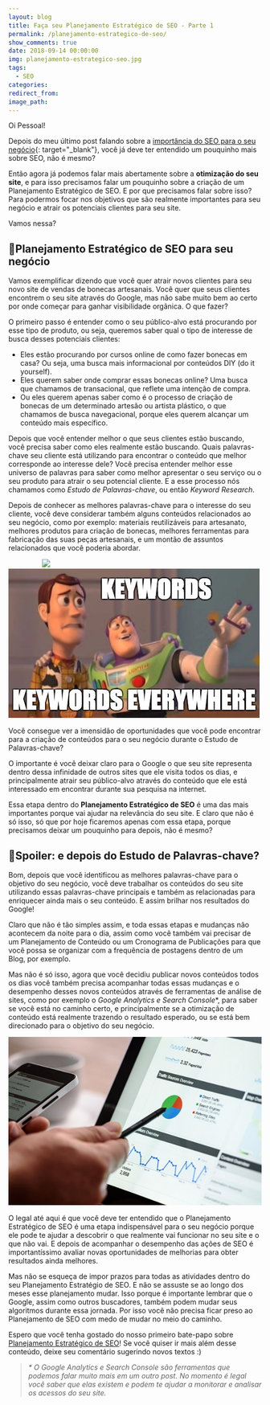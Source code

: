 ```yaml
---
layout: blog
title: Faça seu Planejamento Estratégico de SEO - Parte 1
permalink: /planejamento-estrategico-de-seo/
show_comments: true
date: 2018-09-14 00:00:00
img: planejamento-estrategico-seo.jpg
tags:
  - SEO
categories:
redirect_from:
image_path:
---
```


Oi Pessoal!

Depois do meu &uacute;ltimo post falando sobre a&nbsp;[import&acirc;ncia do SEO para o seu neg&oacute;cio](https://seoanalytics.com.br/2018/09/10/seo-para-seu-negocio/){: target="_blank"}, voc&ecirc; j&aacute; deve ter entendido um pouquinho mais sobre SEO, n&atilde;o &eacute; mesmo?

Ent&atilde;o agora j&aacute; podemos falar mais abertamente sobre a **otimiza&ccedil;&atilde;o do seu site**, e para isso precisamos falar um pouquinho sobre a cria&ccedil;&atilde;o de um Planejamento Estrat&eacute;gico de SEO. E por que precisamos falar sobre isso? Para podermos focar nos objetivos que s&atilde;o realmente importantes para seu neg&oacute;cio e atrair os potenciais clientes para seu site.

Vamos nessa?

## 📑Planejamento Estrat&eacute;gico de SEO para seu neg&oacute;cio

Vamos exemplificar dizendo que voc&ecirc; quer atrair novos clientes para seu novo site de vendas de bonecas artesanais. Voc&ecirc; quer que seus clientes encontrem o seu site atrav&eacute;s do Google, mas n&atilde;o sabe muito bem ao certo por onde come&ccedil;ar para ganhar visibilidade org&acirc;nica. O que fazer?

O primeiro passo &eacute; entender como o seu p&uacute;blico-alvo est&aacute; procurando por esse tipo de produto, ou seja, queremos saber qual o tipo de interesse de busca desses potenciais clientes:

* Eles est&atilde;o procurando por cursos online de como fazer bonecas em casa? Ou seja, uma busca mais informacional por conte&uacute;dos DIY (do it yourself).
* Eles querem saber onde comprar essas bonecas online? Uma busca que chamamos de transacional, que reflete uma inten&ccedil;&atilde;o de compra.
* Ou eles querem apenas saber como &eacute; o processo de cria&ccedil;&atilde;o de bonecas de um determinado artes&atilde;o ou artista pl&aacute;stico, o que chamamos de busca navegacional, porque eles querem alcan&ccedil;ar um conte&uacute;do mais espec&iacute;fico.

Depois que voc&ecirc; entender melhor o que seus clientes est&atilde;o buscando, voc&ecirc; precisa saber como eles realmente est&atilde;o buscando. Quais palavras-chave seu cliente est&aacute; utilizando para encontrar o conte&uacute;do que melhor corresponde ao interesse dele? Voc&ecirc; precisa entender melhor esse universo de palavras para saber como melhor apresentar o seu servi&ccedil;o ou o seu produto para atrair o seu potencial cliente. E a esse processo n&oacute;s chamamos como *Estudo de Palavras-chave*, ou ent&atilde;o *Keyword Research*.

Depois de conhecer as melhores palavras-chave para o interesse do seu cliente, voc&ecirc; deve considerar tamb&eacute;m alguns conte&uacute;dos relacionados ao seu neg&oacute;cio, como por exemplo: materiais reutiliz&aacute;veis para artesanato, melhores produtos para cria&ccedil;&atilde;o de bonecas, melhores ferramentas para fabrica&ccedil;&atilde;o das suas pe&ccedil;as artesanais, e um mont&atilde;o de assuntos relacionados que voc&ecirc; poderia abordar.

&nbsp; &nbsp; &nbsp; &nbsp; &nbsp; &nbsp; &nbsp; &nbsp; &nbsp;![](/images/uploads/keywords-everywhere.jpg)![](/uploads/keywords-everywhere-1.jpg)

Voc&ecirc; consegue ver a imensid&atilde;o de oportunidades que voc&ecirc; pode encontrar para a cria&ccedil;&atilde;o de conte&uacute;dos para o seu neg&oacute;cio durante o Estudo de Palavras-chave?

O importante &eacute; voc&ecirc; deixar claro para o Google o que seu site representa dentro dessa infinidade de outros sites que ele visita todos os dias, e principalmente atrair seu p&uacute;blico-alvo atrav&eacute;s do conte&uacute;do que ele est&aacute; interessado em encontrar durante sua pesquisa na internet.

Essa etapa dentro do **Planejamento Estrat&eacute;gico de SEO** &eacute; uma das mais importantes porque vai ajudar na relev&acirc;ncia do seu site. E claro que n&atilde;o &eacute; s&oacute; isso, s&oacute; que por hoje ficaremos apenas com essa etapa, porque precisamos deixar um pouquinho para depois, n&atilde;o &eacute; mesmo?

## 🚨Spoiler: e depois do Estudo de Palavras-chave?

Bom, depois que voc&ecirc; identificou as melhores palavras-chave para o objetivo do seu neg&oacute;cio, voc&ecirc; deve trabalhar os conte&uacute;dos do seu site utilizando essas palavras-chave principais e tamb&eacute;m as relacionadas para enriquecer ainda mais o seu conte&uacute;do. E assim brilhar nos resultados do Google!

Claro que n&atilde;o &eacute; t&atilde;o simples assim, e toda essas etapas e mudan&ccedil;as n&atilde;o acontecem da noite para o dia, assim como voc&ecirc; tamb&eacute;m vai precisar de um Planejamento de Conte&uacute;do ou um Cronograma de Publica&ccedil;&otilde;es para que voc&ecirc; possa se organizar com a frequ&ecirc;ncia de postagens dentro de um Blog, por exemplo.

Mas n&atilde;o &eacute; s&oacute; isso, agora que voc&ecirc; decidiu publicar novos conte&uacute;dos todos os dias voc&ecirc; tamb&eacute;m precisa acompanhar todas essas mudan&ccedil;as e o desempenho desses novos conte&uacute;dos atrav&eacute;s de ferramentas de an&aacute;lise de sites, como por exemplo o *Google Analytics e Search Console*\*, para saber se voc&ecirc; est&aacute; no caminho certo, e principalmente se a otimiza&ccedil;&atilde;o de conte&uacute;do est&aacute; realmente trazendo o resultado esperado, ou se est&aacute; bem direcionado para o objetivo do seu neg&oacute;cio.

![](/images/digital-marketing-analytics.jpg)

O legal at&eacute; aqui &eacute; que voc&ecirc; deve ter entendido que o Planejamento Estrat&eacute;gico de SEO &eacute; uma etapa indispens&aacute;vel para o seu neg&oacute;cio porque ele pode te ajudar a descobrir o que realmente vai funcionar no seu site e o que n&atilde;o vai. E depois de acompanhar o desempenho das a&ccedil;&otilde;es de SEO &eacute; important&iacute;ssimo avaliar novas oportunidades de melhorias para obter resultados ainda melhores.

Mas n&atilde;o se esque&ccedil;a de impor prazos para todas as atividades dentro do seu Planejamento Estrat&eacute;gio de SEO. E n&atilde;o se assuste se ao longo dos meses esse planejamento mudar. Isso porque &eacute; importante lembrar que o Google, assim como outros buscadores, tamb&eacute;m podem mudar seus algoritmos durante essa jornada. Por isso voc&ecirc; n&atilde;o precisa ficar preso ao Planejamento de SEO com medo de mudar no meio do caminho.

Espero que voc&ecirc; tenha gostado do nosso primeiro bate-papo sobre [Planejamento Estrat&eacute;gico de SEO](https://seoanalytics.com.br/blog/)! Se voc&ecirc; quiser ir mais al&eacute;m desse conte&uacute;do, deixe seu coment&aacute;rio sugerindo novos textos :)

> *\* O Google Analytics e Search Console s&atilde;o ferramentas que podemos falar muito mais em um outro post. No momento &eacute; legal voc&ecirc; saber que elas existem e podem te ajudar a monitorar e analisar os acessos do seu site.*

